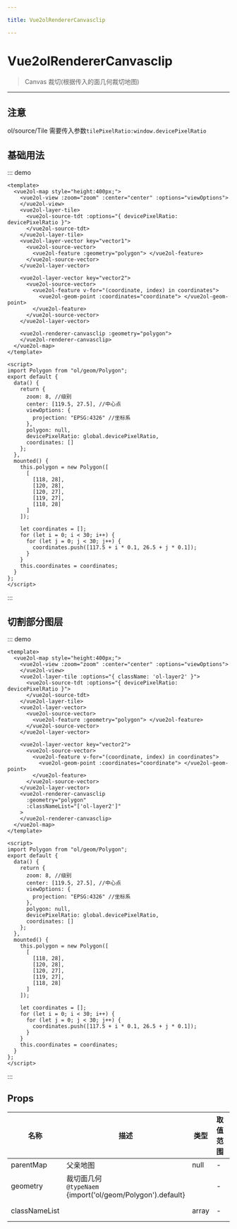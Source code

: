 ```yaml
---

title: Vue2olRendererCanvasclip

---
```


# Vue2olRendererCanvasclip

> Canvas 裁切(根据传入的面几何裁切地图)

---

## 注意

ol/source/Tile 需要传入参数`tilePixelRatio:window.devicePixelRatio`

## 基础用法

::: demo

```vue
<template>
  <vue2ol-map style="height:400px;">
    <vue2ol-view :zoom="zoom" :center="center" :options="viewOptions">
    </vue2ol-view>
    <vue2ol-layer-tile>
      <vue2ol-source-tdt :options="{ devicePixelRatio: devicePixelRatio }">
      </vue2ol-source-tdt>
    </vue2ol-layer-tile>
    <vue2ol-layer-vector key="vector1">
      <vue2ol-source-vector>
        <vue2ol-feature :geometry="polygon"> </vue2ol-feature>
      </vue2ol-source-vector>
    </vue2ol-layer-vector>

    <vue2ol-layer-vector key="vector2">
      <vue2ol-source-vector>
        <vue2ol-feature v-for="(coordinate, index) in coordinates">
          <vue2ol-geom-point :coordinates="coordinate"> </vue2ol-geom-point>
        </vue2ol-feature>
      </vue2ol-source-vector>
    </vue2ol-layer-vector>

    <vue2ol-renderer-canvasclip :geometry="polygon">
    </vue2ol-renderer-canvasclip>
  </vue2ol-map>
</template>

<script>
import Polygon from "ol/geom/Polygon";
export default {
  data() {
    return {
      zoom: 8, //级别
      center: [119.5, 27.5], //中心点
      viewOptions: {
        projection: "EPSG:4326" //坐标系
      },
      polygon: null,
      devicePixelRatio: global.devicePixelRatio,
      coordinates: []
    };
  },
  mounted() {
    this.polygon = new Polygon([
      [
        [118, 28],
        [120, 28],
        [120, 27],
        [119, 27],
        [118, 28]
      ]
    ]);

    let coordinates = [];
    for (let i = 0; i < 30; i++) {
      for (let j = 0; j < 30; j++) {
        coordinates.push([117.5 + i * 0.1, 26.5 + j * 0.1]);
      }
    }
    this.coordinates = coordinates;
  }
};
</script>
```

:::

## 切割部分图层

::: demo

```vue
<template>
  <vue2ol-map style="height:400px;">
    <vue2ol-view :zoom="zoom" :center="center" :options="viewOptions">
    </vue2ol-view>
    <vue2ol-layer-tile :options="{ className: 'ol-layer2' }">
      <vue2ol-source-tdt :options="{ devicePixelRatio: devicePixelRatio }">
      </vue2ol-source-tdt>
    </vue2ol-layer-tile>
    <vue2ol-layer-vector>
      <vue2ol-source-vector>
        <vue2ol-feature :geometry="polygon"> </vue2ol-feature>
      </vue2ol-source-vector>
    </vue2ol-layer-vector>

    <vue2ol-layer-vector key="vector2">
      <vue2ol-source-vector>
        <vue2ol-feature v-for="(coordinate, index) in coordinates">
          <vue2ol-geom-point :coordinates="coordinate"> </vue2ol-geom-point>
        </vue2ol-feature>
      </vue2ol-source-vector>
    </vue2ol-layer-vector>
    <vue2ol-renderer-canvasclip
      :geometry="polygon"
      :classNameList="['ol-layer2']"
    >
    </vue2ol-renderer-canvasclip>
  </vue2ol-map>
</template>

<script>
import Polygon from "ol/geom/Polygon";
export default {
  data() {
    return {
      zoom: 8, //级别
      center: [119.5, 27.5], //中心点
      viewOptions: {
        projection: "EPSG:4326" //坐标系
      },
      polygon: null,
      devicePixelRatio: global.devicePixelRatio,
      coordinates: []
    };
  },
  mounted() {
    this.polygon = new Polygon([
      [
        [118, 28],
        [120, 28],
        [120, 27],
        [119, 27],
        [118, 28]
      ]
    ]);

    let coordinates = [];
    for (let i = 0; i < 30; i++) {
      for (let j = 0; j < 30; j++) {
        coordinates.push([117.5 + i * 0.1, 26.5 + j * 0.1]);
      }
    }
    this.coordinates = coordinates;
  }
};
</script>
```

:::

## Props

| 名称          | 描述                                                           | 类型  | 取值范围 | 默认值       |
| ------------- | -------------------------------------------------------------- | ----- | -------- | ------------ |
| parentMap     | 父亲地图                                                       | null  | -        |              |
| geometry      | 裁切面几何<br/>`@typeNaem` {import('ol/geom/Polygon').default} |       | -        |              |
| classNameList |                                                                | array | -        | ["ol-layer"] |
